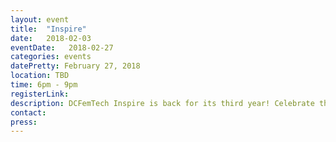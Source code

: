 ```yaml
---
layout: event
title:  "Inspire"
date:   2018-02-03
eventDate:   2018-02-27
categories: events
datePretty: February 27, 2018
location: TBD
time: 6pm - 9pm
registerLink: 
description: DCFemTech Inspire is back for its third year! Celebrate the success of women in the DC tech community. Join DCFemTech as we share and celebrate your accomplishments, large and small. Expect a good mix of networking, small activities, heavy hors d'oeuvres and a celebratory toast for a great year ahead. Share your success, celebrate others, and empower our community.
contact:
press:
---
```

